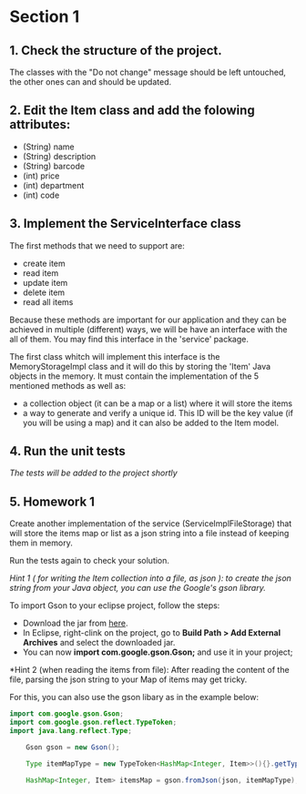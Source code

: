 # Section 1

## 1. Check the structure of the project.

The classes with the "Do not change" message should be left untouched, the other ones can and should be updated.

## 2. Edit the Item class and add the folowing attributes:

- (String) name
- (String) description
- (String) barcode
- (int) price
- (int) department
- (int) code

## 3. Implement the ServiceInterface class

The first methods that we need to support are:

- create item
- read item
- update item
- delete item
- read all items

Because these methods are important for our application and they can be achieved in multiple (different) ways, we will be have an interface with the all of them. You may find this interface in the 'service' package.

The first class whitch will implement this interface is the MemoryStorageImpl class and it will do this by storing the 'Item' Java objects in the memory. It must contain the implementation of the 5 mentioned methods as well as:

- a collection object (it can be a map or a list) where it will store the items
- a way to generate and verify a unique id. This ID will be the key value (if you will be using a map) and it can also be added to the Item model.

## 4. Run the unit tests

*The tests will be added to the project shortly*

## 5. Homework 1

Create another implementation of the service (ServiceImplFileStorage) that will store the items map or list as a json string into a file instead of keeping them in memory.

Run the tests again to check your solution.

*Hint 1 ( for writing the Item collection into a file, as json ): to create the json string from your Java object, you can use the Google's gson library.*

To import Gson to your eclipse project, follow the steps:
- Download the jar from [here](https://mvnrepository.com/artifact/com.google.code.gson/gson/2.8.6).
- In Eclipse, right-clink on the project, go to **Build Path > Add External Archives** and select the downloaded jar.
- You can now **import com.google.gson.Gson;** and use it in your project;

*Hint 2 (when reading the items from file): After reading the content of the file, parsing the json string to your Map of items may get tricky.

For this, you can also use the gson libary as in the example below:

```java
import com.google.gson.Gson;
import com.google.gson.reflect.TypeToken;
import java.lang.reflect.Type;
```

```java
    Gson gson = new Gson();

    Type itemMapType = new TypeToken<HashMap<Integer, Item>>(){}.getType();

    HashMap<Integer, Item> itemsMap = gson.fromJson(json, itemMapType);
```
